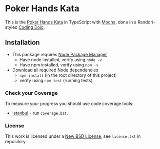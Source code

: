 #  Poker Hands Kata

This is the [Poker Hands Kata](http://codingdojo.org/kata/PokerHands/)
in TypeScript with [Mocha](https://mochajs.org/),
done in a Randori-styled [Coding Dojo](http://codingdojo.org/WhatIsCodingDojo/).

## Installation
* This package requires [Node Package Manager](https://www.npmjs.com/)
    * Have node installed, verify using ```node -v```
    * Have npm installed, verify using ```npm -v```
* Download all required Node dependencies
    * ```npm install``` (in the root directory of this project)
    * verify using ```npm test``` (running tests)

### Check your Coverage ###
To measure your progress you should use code coverage tools:

* [Istanbul](https://istanbul.js.org/) - run `coverage.bat`.

### License
This work is licensed under a [New BSD License](http://opensource.org/licenses/bsd-license.php), see `license.txt` in repository.
